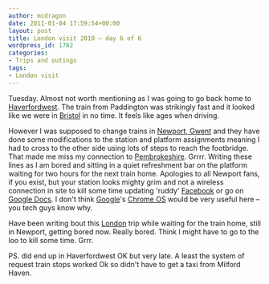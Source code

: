 ```yaml
---
author: mcdragon
date: 2011-01-04 17:59:54+00:00
layout: post
title: London visit 2010 – day 6 of 6
wordpress_id: 1762
categories:
- Trips and outings
tags:
- London visit
---
```


Tuesday. Almost not worth mentioning as I was going to go back home to [Haverfordwest](https://en.wikipedia.org/wiki/Haverfordwest). The train from Paddington was strikingly fast and it looked like we were in [Bristol](https://en.wikipedia.org/wiki/Bristol) in no time. It feels like ages when driving.

However I was supposed to change trains in [Newport, Gwent](https://en.wikipedia.org/wiki/Newport) and they have done some modifications to the station and platform assignments meaning I had to cross to the other side using lots of steps to reach the footbridge. That made me miss my connection to [Pembrokeshire](https://en.wikipedia.org/wiki/Pembrokeshire). Grrrr. Writing these lines as I am bored and sitting in a quiet refreshment bar on the platform waiting for two hours for the next train home. Apologies to all Newport fans, if you exist, but your station looks mighty grim and not a wireless connection in site to kill some time updating 'ruddy' [Facebook](https://en.wikipedia.org/wiki/Facebook) or go on [Google Docs](https://docs.google.com). I don't think [Google](https://en.wikipedia.org/wiki/Google)'s [Chrome OS](https://en.wikipedia.org/wiki/Google_Chrome_OS) would be very useful here – you tech guys know why.

Have been writing bout this [London](https://en.wikipedia.org/wiki/London) trip while waiting for the train home, still in Newport, getting bored now. Really bored. Think I might have to go to the loo to kill some time. Grrr.

PS. did end up in Haverfordwest OK but very late. A least the system of request train stops worked Ok so didn't have to get a taxi from Milford Haven.

